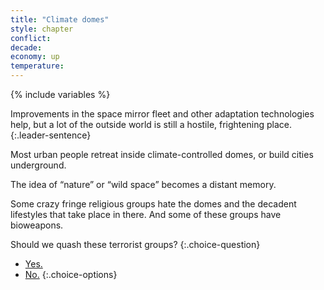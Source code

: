 ```yaml
---
title: "Climate domes"
style: chapter
conflict: 
decade: 
economy: up
temperature: 
---
```


{% include variables %}

Improvements in the space mirror fleet and other adaptation technologies help, but a lot of the outside world is still a hostile, frightening place. 
{:.leader-sentence}

Most urban people retreat inside climate-controlled domes, or build cities underground.

The idea of “nature” or “wild space” becomes a distant memory.

Some crazy fringe religious groups hate the domes and the decadent lifestyles that take place in there. And some of these groups have bioweapons.

Should we quash these terrorist groups?
{:.choice-question}

- [Yes.](chapter_quash-terrorists-no.html)
- [No.](chapter_quash-terrorists-yes.html)
{:.choice-options}
